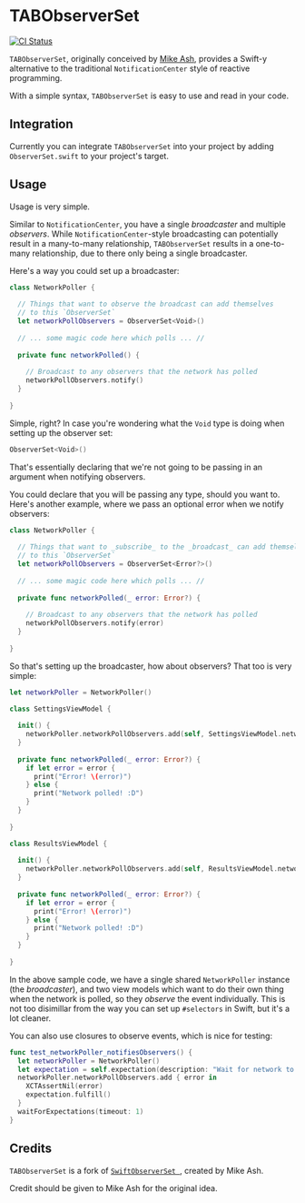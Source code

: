 # TABObserverSet

[![CI Status](http://img.shields.io/travis/theappbusiness/TABObserverSet.svg?style=flat)](https://travis-ci.org/theappbusiness/TABObserverSet)

`TABObserverSet`, originally conceived by [Mike Ash](https://github.com/mikeash/SwiftObserverSet), provides a Swift-y alternative to the traditional `NotificationCenter` style of reactive programming.

With a simple syntax, `TABObserverSet` is easy to use and read in your code.

## Integration

Currently you can integrate `TABObserverSet` into your project by adding `ObserverSet.swift` to your project's target.

## Usage

Usage is very simple. 

Similar to `NotificationCenter`, you have a single _broadcaster_ and multiple _observers_. While `NotificationCenter`-style broadcasting can potentially result in a many-to-many relationship, `TABObserverSet` results in a one-to-many relationship, due to there only being a single broadcaster.

Here's a way you could set up a broadcaster:

```swift
class NetworkPoller {
  
  // Things that want to observe the broadcast can add themselves
  // to this `ObserverSet`
  let networkPollObservers = ObserverSet<Void>()
  
  // ... some magic code here which polls ... //
  
  private func networkPolled() {
    
    // Broadcast to any observers that the network has polled
    networkPollObservers.notify()
  }
  
}
```

Simple, right? In case you're wondering what the `Void` type is doing when setting up the observer set: 

```swift
ObserverSet<Void>()
```

That's essentially declaring that we're not going to be passing in an argument when notifying observers.

You could declare that you will be passing any type, should you want to. Here's another example, where we pass an optional error when we notify observers:

```swift
class NetworkPoller {
  
  // Things that want to _subscribe_ to the _broadcast_ can add themselves
  // to this `ObserverSet`
  let networkPollObservers = ObserverSet<Error?>()
  
  // ... some magic code here which polls ... //
  
  private func networkPolled(_ error: Error?) {
    
    // Broadcast to any observers that the network has polled
    networkPollObservers.notify(error)
  }
  
}
```

So that's setting up the broadcaster, how about observers? That too is very simple:

```swift
let networkPoller = NetworkPoller()

class SettingsViewModel {
  
  init() {
    networkPoller.networkPollObservers.add(self, SettingsViewModel.networkPolled)
  }
  
  private func networkPolled(_ error: Error?) {
    if let error = error {
      print("Error! \(error)")
    } else {
      print("Network polled! :D")
    }
  }
  
}

class ResultsViewModel {
  
  init() {
    networkPoller.networkPollObservers.add(self, ResultsViewModel.networkPolled)
  }
  
  private func networkPolled(_ error: Error?) {
    if let error = error {
      print("Error! \(error)")
    } else {
      print("Network polled! :D")
    }
  }
  
}
```

In the above sample code, we have a single shared `NetworkPoller` instance (the _broadcaster_),
and two view models which want to do their own thing when the network is polled, so they _observe_ the event individually. This is not too disimillar from the way you can set up `#selectors` in Swift, but it's a lot cleaner.

You can also use closures to observe events, which is nice for testing:

```swift
func test_networkPoller_notifiesObservers() {
  let networkPoller = NetworkPoller()
  let expectation = self.expectation(description: "Wait for network to poll")
  networkPoller.networkPollObservers.add { error in
    XCTAssertNil(error)
    expectation.fulfill()
  }
  waitForExpectations(timeout: 1)
}
```

## Credits

`TABObserverSet` is a fork of [`SwiftObserverSet `](https://github.com/mikeash/SwiftObserverSet), created by Mike Ash.

Credit should be given to Mike Ash for the original idea.
